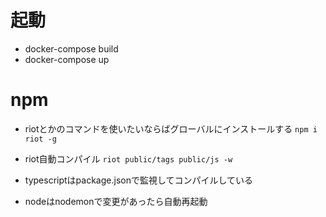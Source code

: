 # 起動
- docker-compose build
- docker-compose up

# npm
- riotとかのコマンドを使いたいならばグローバルにインストールする
`npm i riot -g`

- riot自動コンパイル
`riot public/tags public/js -w`

- typescriptはpackage.jsonで監視してコンパイルしている

- nodeはnodemonで変更があったら自動再起動